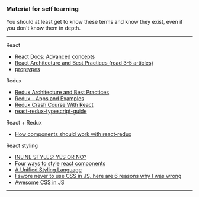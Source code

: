 
### Material for self learning
You should at least get to know these terms and know they exist,
even if you don't know them in depth.

---

React
- [React Docs: Advanced concepts](https://reactjs.org/docs/accessibility.html)
- [React Architecture and Best Practices (read 3-5 articles)](https://github.com/markerikson/react-redux-links/blob/master/react-architecture.md)
- [proptypes](https://reactjs.org/docs/typechecking-with-proptypes.html#proptypes)


Redux
- [Redux Architecture and Best Practices](https://github.com/markerikson/react-redux-links/blob/master/redux-architecture.md)
- [Redux - Apps and Examples](https://github.com/markerikson/redux-ecosystem-links/blob/master/apps-and-examples.md)
- [Redux Crash Course With React](https://www.youtube.com/watch?v=93p3LxR9xfM)
- [react-redux-typescript-guide](https://github.com/piotrwitek/react-redux-typescript-guide)


React + Redux
- [How components should work with react-redux](https://stackoverflow.com/a/40068198/7126139)

React styling
- [INLINE STYLES: YES OR NO?](https://www.engineyard.com/blog/inline-styles-yes-or-no)
- [Four ways to style react components](https://codeburst.io/4-four-ways-to-style-react-components-ac6f323da822)
- [A Unified Styling Language](https://medium.com/seek-blog/a-unified-styling-language-d0c208de2660)
- [I swore never to use CSS in JS, here are 6 reasons why I was wrong](https://hackernoon.com/i-swore-never-to-use-css-in-js-here-are-6-reasons-why-i-was-wrong-541fe3dfdeb7)
- [Awesome CSS in JS](https://github.com/tuchk4/awesome-css-in-js#articles)

---